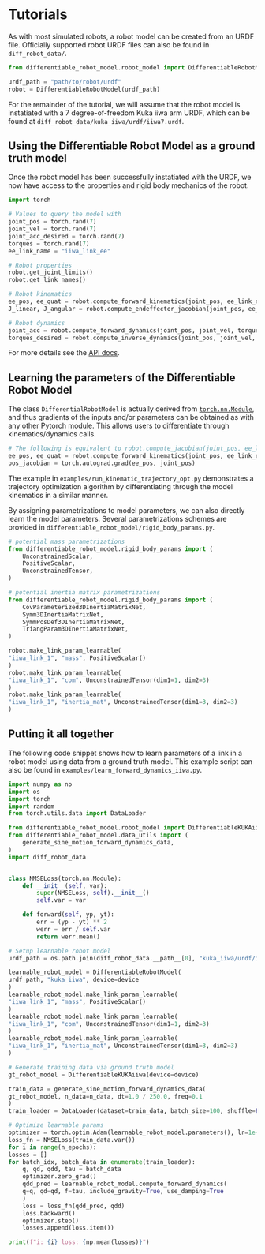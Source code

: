 # Tutorials

As with most simulated robots, a robot model can be created from an URDF file.
Officially supported robot URDF files can also be found in `diff_robot_data/`.
```py
from differentiable_robot_model.robot_model import DifferentiableRobotModel

urdf_path = "path/to/robot/urdf"
robot = DifferentiableRobotModel(urdf_path)
```

For the remainder of the tutorial, we will assume that the robot model is instatiated with a 7 degree-of-freedom Kuka iiwa arm URDF, which can be found at `diff_robot_data/kuka_iiwa/urdf/iiwa7.urdf`.


## Using the Differentiable Robot Model as a ground truth model

Once the robot model has been successfully instatiated with the URDF, we now have access to the properties and rigid body mechanics of the robot.
```py
import torch

# Values to query the model with
joint_pos = torch.rand(7)
joint_vel = torch.rand(7)
joint_acc_desired = torch.rand(7)
torques = torch.rand(7)
ee_link_name = "iiwa_link_ee"

# Robot properties
robot.get_joint_limits()
robot.get_link_names()

# Robot kinematics
ee_pos, ee_quat = robot.compute_forward_kinematics(joint_pos, ee_link_name)
J_linear, J_angular = robot.compute_endeffector_jacobian(joint_pos, ee_link_name)

# Robot dynamics
joint_acc = robot.compute_forward_dynamics(joint_pos, joint_vel, torques)
torques_desired = robot.compute_inverse_dynamics(joint_pos, joint_vel, joint_acc_desired)
```

For more details see the [API docs](modules.diff_robot_model).


## Learning the parameters of the Differentiable Robot Model

The class `DifferentialRobotModel` is actually derived from [`torch.nn.Module`](https://pytorch.org/docs/stable/generated/torch.nn.Module.html), and thus gradients of the inputs and/or parameters can be obtained as with any other Pytorch module. 
This allows users to differentiate through kinematics/dynamics calls.
```py
# The following is equivalent to robot.compute_jacobian(joint_pos, ee_link_name)[0:3, :]
ee_pos, ee_quat = robot.compute_forward_kinematics(joint_pos, ee_link_name)
pos_jacobian = torch.autograd.grad(ee_pos, joint_pos)
```
The example in `examples/run_kinematic_trajectory_opt.py` demonstrates a trajectory optimization algorithm by differentiating through the model kinematics in a similar manner.

By assigning parametrizations to model parameters, we can also directly learn the model parameters. Several parametrizations schemes are provided in `differentiable_robot_model/rigid_body_params.py`.
```py
# potential mass parametrizations
from differentiable_robot_model.rigid_body_params import (
    UnconstrainedScalar,
    PositiveScalar,
    UnconstrainedTensor,
)

# potential inertia matrix parametrizations
from differentiable_robot_model.rigid_body_params import (
    CovParameterized3DInertiaMatrixNet,
    Symm3DInertiaMatrixNet,
    SymmPosDef3DInertiaMatrixNet,
    TriangParam3DInertiaMatrixNet,
)

robot.make_link_param_learnable(
"iiwa_link_1", "mass", PositiveScalar()
)
robot.make_link_param_learnable(
"iiwa_link_1", "com", UnconstrainedTensor(dim1=1, dim2=3)
)
robot.make_link_param_learnable(
"iiwa_link_1", "inertia_mat", UnconstrainedTensor(dim1=3, dim2=3)
)
```


## Putting it all together
The following code snippet shows how to learn parameters of a link in a robot model using data from a ground truth model.
This example script can also be found in `examples/learn_forward_dynamics_iiwa.py`.

```py
import numpy as np
import os
import torch
import random
from torch.utils.data import DataLoader

from differentiable_robot_model.robot_model import DifferentiableKUKAiiwa
from differentiable_robot_model.data_utils import (
    generate_sine_motion_forward_dynamics_data,
)
import diff_robot_data


class NMSELoss(torch.nn.Module):
    def __init__(self, var):
        super(NMSELoss, self).__init__()
        self.var = var

    def forward(self, yp, yt):
        err = (yp - yt) ** 2
        werr = err / self.var
        return werr.mean()

# Setup learnable robot model
urdf_path = os.path.join(diff_robot_data.__path__[0], "kuka_iiwa/urdf/iiwa7.urdf")

learnable_robot_model = DifferentiableRobotModel(
urdf_path, "kuka_iiwa", device=device
)
learnable_robot_model.make_link_param_learnable(
"iiwa_link_1", "mass", PositiveScalar()
)
learnable_robot_model.make_link_param_learnable(
"iiwa_link_1", "com", UnconstrainedTensor(dim1=1, dim2=3)
)
learnable_robot_model.make_link_param_learnable(
"iiwa_link_1", "inertia_mat", UnconstrainedTensor(dim1=3, dim2=3)
)

# Generate training data via ground truth model
gt_robot_model = DifferentiableKUKAiiwa(device=device)

train_data = generate_sine_motion_forward_dynamics_data(
gt_robot_model, n_data=n_data, dt=1.0 / 250.0, freq=0.1
)
train_loader = DataLoader(dataset=train_data, batch_size=100, shuffle=False)

# Optimize learnable params
optimizer = torch.optim.Adam(learnable_robot_model.parameters(), lr=1e-2)
loss_fn = NMSELoss(train_data.var())
for i in range(n_epochs):
losses = []
for batch_idx, batch_data in enumerate(train_loader):
	q, qd, qdd, tau = batch_data
	optimizer.zero_grad()
	qdd_pred = learnable_robot_model.compute_forward_dynamics(
	q=q, qd=qd, f=tau, include_gravity=True, use_damping=True
	)
	loss = loss_fn(qdd_pred, qdd)
	loss.backward()
	optimizer.step()
	losses.append(loss.item())

print(f"i: {i} loss: {np.mean(losses)}")
```
